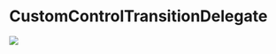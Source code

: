 # CustomControlTransitionDelegate
![](https://github.com/tylerlantern/CustomControlTransitionDelegate/blob/master/ExampleImages/demo1.gif)